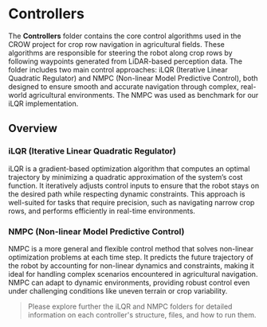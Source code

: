 # Controllers

The **Controllers** folder contains the core control algorithms used in the CROW project for crop row navigation in agricultural fields. These algorithms are responsible for steering the robot along crop rows by following waypoints generated from LiDAR-based perception data. The folder includes two main control approaches: iLQR (Iterative Linear Quadratic Regulator) and NMPC (Non-linear Model Predictive Control), both designed to ensure smooth and accurate navigation through complex, real-world agricultural environments. The NMPC was used as benchmark for our iLQR implementation.

## Overview

### iLQR (Iterative Linear Quadratic Regulator)
iLQR is a gradient-based optimization algorithm that computes an optimal trajectory by minimizing a quadratic approximation of the system’s cost function. It iteratively adjusts control inputs to ensure that the robot stays on the desired path while respecting dynamic constraints. This approach is well-suited for tasks that require precision, such as navigating narrow crop rows, and performs efficiently in real-time environments.

### NMPC (Non-linear Model Predictive Control)
NMPC is a more general and flexible control method that solves non-linear optimization problems at each time step. It predicts the future trajectory of the robot by accounting for non-linear dynamics and constraints, making it ideal for handling complex scenarios encountered in agricultural navigation. NMPC can adapt to dynamic environments, providing robust control even under challenging conditions like uneven terrain or crop variability.

 > Please explore further the iLQR and NMPC folders for detailed information on each controller's structure, files, and how to run them.